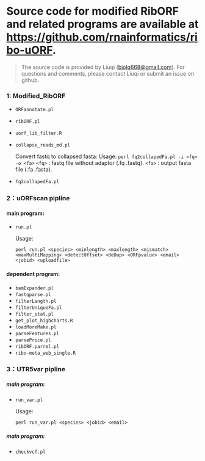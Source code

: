 # Source code for modified RibORF and related programs are available at https://github.com/rnainformatics/ribo-uORF.

> The source code is provided by Liuqi (biolq668@gmail.com). For questions and comments, please contact Liuqi or submit an issue on github.

### 1: Modified_RibORF

- `ORFannotate.pl`

- `ribORF.pl`

- `uorf_lib_filter.R`

- `collapse_reads_md.pl`

  Convert fastq to collapsed fasta:
      Usage: `perl fq2collapedFa.pl -i <fq> -o <fa>`
      `<fq>` : fastq file without adaptor (.fq .fastq).
      `<fa>` : output fasta file (.fa .fasta).

- `fq2collapedFa.pl`

### 2：uORFscan pipline

####  main program:

- `run.pl`   

  Usage:
  
  ```
  perl run.pl <species> <minlength> <maxlength> <mismatch> <maxMultiMapping> <detectOffset> <deDup> <ORFpvalue> <email> <jobid> <uploadfile>
  ```

#### dependent program:

- `bamExpander.pl`
- `fastqparse.pl`
- `filterLength.pl`
- `filterUniqueFa.pl`
- `filter_stat.pl`
- `get_plot_highcharts.R`
- `loadMoreMake.pl`
- `parseFeatures.pl`
- `parsePrice.pl`
- `ribORF.parrel.pl`
- `ribo-meta_web_single.R`

### 3：UTR5var pipline

#####  main program:
- `run_var.pl` 

  Usage:

  ```
  perl run_var.pl <species> <jobid> <email>
  ```
#####  main program:
- `checkvcf.pl`

